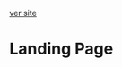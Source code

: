 <a href='https://rodolfo-desenvolve.github.io/landing_page/'>ver site</a>
<h1>Landing Page </h1>

<br>
<br>




